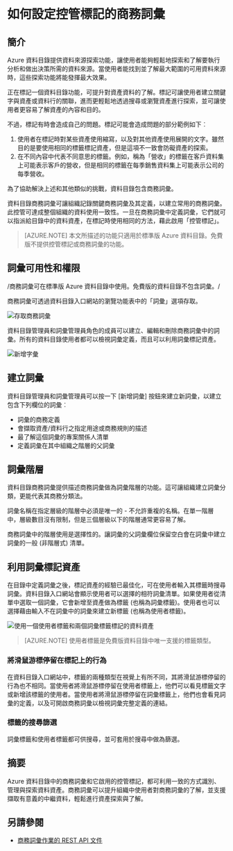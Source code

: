 <properties
	pageTitle="如何設定控管標記的商務詞彙 | Microsoft Azure"
	description="強調 Azure 資料目錄中商務詞彙的操作說明文章，可定義和使用一般商務詞彙來標記註冊的資料資產。"
	services="data-catalog"
	documentationCenter=""
	authors="steelanddata"
	manager="NA"
	editor=""
	tags=""/>
<tags
	ms.service="data-catalog"
	ms.devlang="NA"
	ms.topic="article"
	ms.tgt_pltfrm="NA"
	ms.workload="data-catalog"
	ms.date="09/21/2016"
	ms.author="maroche"/>

# 如何設定控管標記的商務詞彙

## 簡介

Azure 資料目錄提供資料來源探索功能，讓使用者能夠輕鬆地探索和了解要執行分析和做出決策所需的資料來源。當使用者能找到並了解最大範圍的可用資料來源時，這些探索功能將能發揮最大效果。

正在標記一個資料目錄功能，可提升對資產資料的了解。標記可讓使用者建立關鍵字與資產或資料行的關聯，進而更輕鬆地透過搜尋或瀏覽資產進行探索，並可讓使用者更容易了解資產的內容和目的。

不過，標記有時會造成自己的問題。標記可能會造成問題的部分範例如下︰

1.	使用者在標記時對某些資產使用縮寫，以及對其他資產使用展開的文字。雖然目的是要使用相同的標籤標記資產，但是這項不一致會防礙資產的探索。
2.	在不同內容中代表不同意思的標籤。例如，稱為「營收」的標籤在客戶資料集上可能表示客戶的營收，但是相同的標籤在每季銷售資料集上可能表示公司的每季營收。

為了協助解決上述和其他類似的挑戰，資料目錄包含商務詞彙。

資料目錄商務詞彙可讓組織記錄關鍵商務詞彙及其定義，以建立常用的商務詞彙。此控管可達成整個組織的資料使用一致性。一旦在商務詞彙中定義詞彙，它們就可以指派給目錄中的資料資產，在標記時使用相同的方法，藉此啟用「控管標記」。

> [AZURE.NOTE] 本文所描述的功能只適用於標準版 Azure 資料目錄。免費版不提供控管標記或商務詞彙的功能。

## 詞彙可用性和權限

/商務詞彙可在標準版 Azure 資料目錄中使用。免費版的資料目錄不包含詞彙。/

商務詞彙可透過資料目錄入口網站的瀏覽功能表中的「詞彙」選項存取。

![存取商務詞彙](./media/data-catalog-how-to-business-glossary/01-portal-menu.png)


資料目錄管理員和詞彙管理員角色的成員可以建立、編輯和刪除商務詞彙中的詞彙。所有的資料目錄使用者都可以檢視詞彙定義，而且可以利用詞彙標記資產。

![新增字彙](./media/data-catalog-how-to-business-glossary/02-new-term.png)


## 建立詞彙

資料目錄管理員和詞彙管理員可以按一下 [新增詞彙] 按鈕來建立新詞彙，以建立包含下列欄位的詞彙︰

* 詞彙的商務定義
* 會擷取資產/資料行之指定用途或商務規則的描述
* 最了解這個詞彙的專案關係人清單
* 定義詞彙在其中組織之階層的父詞彙


## 詞彙階層

資料目錄商務詞彙提供描述商務詞彙做為詞彙階層的功能。這可讓組織建立詞彙分類，更能代表其商務分類法。

詞彙名稱在指定層級的階層中必須是唯一的 - 不允許重複的名稱。在單一階層中，層級數目沒有限制，但是三個層級以下的階層通常更容易了解。

商務詞彙中的階層使用是選擇性的。讓詞彙的父詞彙欄位保留空白會在詞彙中建立詞彙的一般 (非階層式) 清單。

## 利用詞彙標記資產

在目錄中定義詞彙之後，標記資產的經驗已最佳化，可在使用者輸入其標籤時搜尋詞彙。資料目錄入口網站會顯示使用者可以選擇的相符詞彙清單。如果使用者從清單中選取一個詞彙，它會新增至資產做為標籤 (也稱為詞彙標籤)。使用者也可以選擇藉由輸入不在詞彙中的詞彙來建立新標籤 (也稱為使用者標籤)。

![使用一個使用者標籤和兩個詞彙標籤標記的資料資產](./media/data-catalog-how-to-business-glossary/03-tagged-asset.png)

> [AZURE.NOTE] 使用者標籤是免費版資料目錄中唯一支援的標籤類型。

### 將滑鼠游標停留在標記上的行為
在資料目錄入口網站中，標籤的兩種類型在視覺上有所不同，其將滑鼠游標停留的行為也不相同。當使用者將滑鼠游標停留在使用者標籤上，他們可以看見標籤文字或新增該標籤的使用者。當使用者將滑鼠游標停留在詞彙標籤上，他們也會看見詞彙的定義，以及可開啟商務詞彙以檢視詞彙完整定義的連結。

### 標籤的搜尋篩選
詞彙標籤和使用者標籤都可供搜尋，並可套用於搜尋中做為篩選。

## 摘要
Azure 資料目錄中的商務詞彙和它啟用的控管標記，都可利用一致的方式識別、管理與探索資料資產。商務詞彙可以提升組織中使用者對商務詞彙的了解，並支援擷取有意義的中繼資料，輕鬆進行資產探索與了解。

## 另請參閱

- [商務詞彙作業的 REST API 文件](https://msdn.microsoft.com/library/mt708855.aspx)

<!---HONumber=AcomDC_0921_2016-->